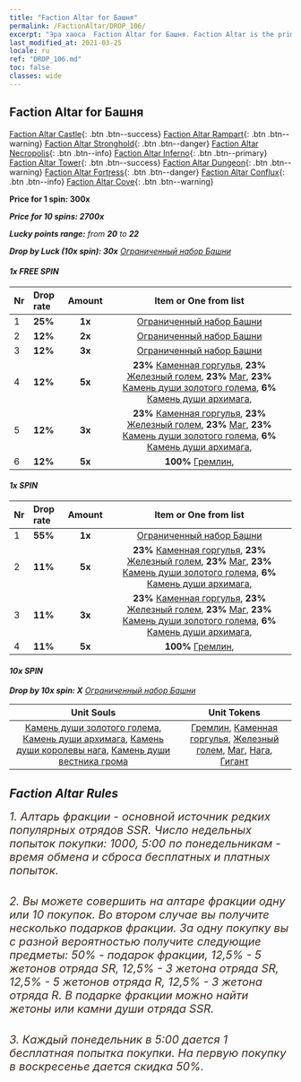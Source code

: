 ```yaml
---
title: "Faction Altar for Башня"
permalink: /FactionAltar/DROP_106/
excerpt: "Эра хаоса  Faction Altar for Башня. Faction Altar is the primary method for obtaining SSR units from the popular faction. Limited to 1,000 purchases each week. The popular faction changes at 05:00 every Monday. Purchase attempts and free purchase attempts will also reset then."
last_modified_at: 2021-03-25
locale: ru
ref: "DROP_106.md"
toc: false
classes: wide
---
```


##  Faction Altar for **Башня**

  [Faction Altar Castle](/ru/FactionAltar/DROP_101/){: .btn .btn--success} [Faction Altar Rampart](/ru/FactionAltar/DROP_102/){: .btn .btn--warning} [Faction Altar Stronghold](/ru/FactionAltar/DROP_103/){: .btn .btn--danger} [Faction Altar Necropolis](/ru/FactionAltar/DROP_104/){: .btn .btn--info} [Faction Altar Inferno](/ru/FactionAltar/DROP_105/){: .btn .btn--primary} [Faction Altar Tower](/ru/FactionAltar/DROP_106/){: .btn .btn--success} [Faction Altar Dungeon](/ru/FactionAltar/DROP_107/){: .btn .btn--warning} [Faction Altar Fortress](/ru/FactionAltar/DROP_108/){: .btn .btn--danger} [Faction Altar Conflux](/ru/FactionAltar/DROP_109/){: .btn .btn--info} [Faction Altar Cove](/ru/FactionAltar/DROP_112/){: .btn .btn--warning} 

  **Price for 1 spin: 300x** <i class="fas fa-gem"/>

  **Price for 10 spins: 2700x** <i class="fas fa-gem"/>

  **Lucky points range:** from **20** to **22**

  **Drop by Luck (10x spin): 30x** [Ограниченный набор Башни](/ru/Items/con_2110/)

####  1x FREE SPIN 

  |    Nr    |  Drop rate  |  Amount   |   Item or One from list  |
  |:---------|:------------|:---------:|:------------------------:|
  | 1 | **25%** | **1x** | [Ограниченный набор Башни](/ru/Items/con_2110/) |
  | 2 | **12%** | **2x** | [Ограниченный набор Башни](/ru/Items/con_2110/) |
  | 3 | **12%** | **3x** | [Ограниченный набор Башни](/ru/Items/con_2110/) |
  | 4 | **12%** | **5x** |  **23%** [Каменная горгулья](/ru/Items/unt_236/),  **23%** [Железный голем](/ru/Items/unt_237/),  **23%** [Маг](/ru/Items/unt_238/),  **23%** [Камень души золотого голема](/ru/Items/unt_322/),  **6%** [Камень души архимага](/ru/Items/unt_323/),  |
  | 5 | **12%** | **3x** |  **23%** [Каменная горгулья](/ru/Items/unt_236/),  **23%** [Железный голем](/ru/Items/unt_237/),  **23%** [Маг](/ru/Items/unt_238/),  **23%** [Камень души золотого голема](/ru/Items/unt_322/),  **6%** [Камень души архимага](/ru/Items/unt_323/),  |
  | 6 | **12%** | **5x** |  **100%** [Гремлин](/ru/Items/unt_235/),  |


####  1x SPIN 

  |    Nr    |  Drop rate  |  Amount   |   Item or One from list  |
  |:---------|:------------|:---------:|:------------------------:|
  | 1 | **55%** | **1x** | [Ограниченный набор Башни](/ru/Items/con_2110/) |
  | 2 | **11%** | **5x** |  **23%** [Каменная горгулья](/ru/Items/unt_236/),  **23%** [Железный голем](/ru/Items/unt_237/),  **23%** [Маг](/ru/Items/unt_238/),  **23%** [Камень души золотого голема](/ru/Items/unt_322/),  **6%** [Камень души архимага](/ru/Items/unt_323/),  |
  | 3 | **11%** | **3x** |  **23%** [Каменная горгулья](/ru/Items/unt_236/),  **23%** [Железный голем](/ru/Items/unt_237/),  **23%** [Маг](/ru/Items/unt_238/),  **23%** [Камень души золотого голема](/ru/Items/unt_322/),  **6%** [Камень души архимага](/ru/Items/unt_323/),  |
  | 4 | **11%** | **5x** |  **100%** [Гремлин](/ru/Items/unt_235/),  |


####  10x SPIN 

  **Drop by 10x spin: X** [Ограниченный набор Башни](/ru/Items/con_2110/)

  |    Unit Souls    |  Unit Tokens  |
  |:----------------:|:-------------:|
  | [Камень души золотого голема](/ru/Items/unt_322/), [Камень души архимага](/ru/Items/unt_323/), [Камень души королевы нага](/ru/Items/unt_325/), [Камень души вестника грома](/ru/Items/unt_326/) | [Гремлин](/ru/Items/unt_235/), [Каменная горгулья](/ru/Items/unt_236/), [Железный голем](/ru/Items/unt_237/), [Маг](/ru/Items/unt_238/), [Нага](/ru/Items/unt_240/), [Гигант](/ru/Items/unt_241/) |



## Faction Altar Rules

  <span style="color: #3c2a1e;font-size:20px">1. Алтарь фракции - основной источник редких популярных отрядов SSR. Число недельных попыток покупки: 1000, 5:00 по понедельникам - время обмена и сброса бесплатных и платных попыток.</span><br/>

<br/>  <span style="color: #3c2a1e;font-size:20px">2. Вы можете совершить на алтаре фракции одну или 10 покупок. Во втором случае вы получите несколько подарков фракции. За одну покупку вы с разной вероятностью получите следующие предметы: 50% - подарок фракции, 12,5% - 5 жетонов отряда SR, 12,5% - 3 жетона отряда SR, 12,5% - 5 жетонов отряда R, 12,5% - 3 жетона отряда R. В подарке фракции можно найти жетоны или камни души отряда SSR.</span>

<br/>  <span style="color: #3c2a1e;font-size:20px">3. Каждый понедельник в 5:00 дается 1 бесплатная попытка покупки. На первую покупку в воскресенье дается скидка 50%.</span><br/>

<br/>